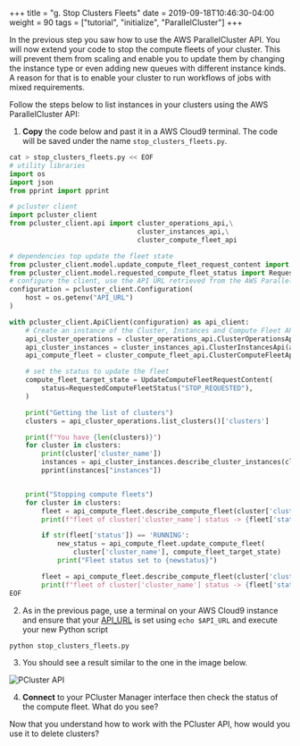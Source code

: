 +++
title = "g. Stop Clusters Fleets"
date = 2019-09-18T10:46:30-04:00
weight = 90
tags = ["tutorial", "initialize", "ParallelCluster"]
+++

In the previous step you saw how to use the AWS ParallelCluster API. You will now extend your code to stop the compute fleets of your cluster. This will prevent them from scaling and enable you to update them by changing the instance type or even adding new queues with different instance kinds. A reason for that is to enable your cluster to run workflows of jobs with mixed requirements.

Follow the steps below to list instances in your clusters using the AWS ParallelCluster API:

1. **Copy** the code below and past it in a AWS Cloud9 terminal. The code will be saved under the name `stop_clusters_fleets.py`.

```python
cat > stop_clusters_fleets.py << EOF
# utility libraries
import os
import json
from pprint import pprint

# pcluster client
import pcluster_client
from pcluster_client.api import cluster_operations_api,\
                                cluster_instances_api,\
                                cluster_compute_fleet_api

# dependencies top update the fleet state
from pcluster_client.model.update_compute_fleet_request_content import UpdateComputeFleetRequestContent
from pcluster_client.model.requested_compute_fleet_status import RequestedComputeFleetStatus
# configure the client, use the API URL retrieved from the AWS ParallelCluster API sack output
configuration = pcluster_client.Configuration(
    host = os.getenv("API_URL")
)

with pcluster_client.ApiClient(configuration) as api_client:
    # Create an instance of the Cluster, Instances and Compute Fleet API classes
    api_cluster_operations = cluster_operations_api.ClusterOperationsApi(api_client)
    api_cluster_instances = cluster_instances_api.ClusterInstancesApi(api_client)
    api_compute_fleet = cluster_compute_fleet_api.ClusterComputeFleetApi(api_client)

    # set the status to update the fleet
    compute_fleet_target_state = UpdateComputeFleetRequestContent(
        status=RequestedComputeFleetStatus("STOP_REQUESTED"),
    )

    print("Getting the list of clusters")
    clusters = api_cluster_operations.list_clusters()['clusters']

    print(f"You have {len(clusters)}")
    for cluster in clusters:
        print(cluster['cluster_name'])
        instances = api_cluster_instances.describe_cluster_instances(cluster['cluster_name'])
        pprint(instances["instances"])


    print("Stopping compute fleets")
    for cluster in clusters:
        fleet = api_compute_fleet.describe_compute_fleet(cluster['cluster_name'])
        print(f"fleet of cluster['cluster_name'] status -> {fleet['status']}")

        if str(fleet['status']) == 'RUNNING':
            new_status = api_compute_fleet.update_compute_fleet(
                cluster['cluster_name'], compute_fleet_target_state)
            print("Fleet status set to {newstatus}")

        fleet = api_compute_fleet.describe_compute_fleet(cluster['cluster_name'])
        print(f"fleet of cluster['cluster_name'] status -> {fleet['status']}")
EOF
```

2. As in the previous page, use a terminal on your AWS Cloud9 instance and ensure that your [API_URL](/04-hpc-aws-parallelcluster-api/03-retrieve-api-url.html) is set using `echo $API_URL` and execute your new Python script

```bash
python stop_clusters_fleets.py
```

3. You should see a result similar to the one in the image below.

![PCluster API](/images/hpc-aws-parallelcluster-workshop/pcapi-stop.png)

4. **Connect** to your PCluster Manager interface then check the status of the compute fleet. What do you see?


Now that you understand how to work with the PCluster API, how would you use it to delete clusters?
